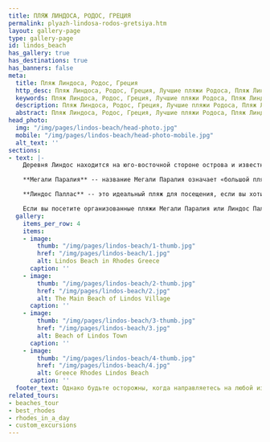 ```yaml
---
title: ПЛЯЖ ЛИНДОСА, РОДОС, ГРЕЦИЯ
permalink: plyazh-lindosa-rodos-gretsiya.htm
layout: gallery-page
type: gallery-page
id: lindos_beach
has_gallery: true
has_destinations: true
has_banners: false
meta:
  title: Пляж Линдоса, Родос, Греция
  http_desc: Пляж Линдоса, Родос, Греция, Лучшие пляжи Родоса, Пляж Линдоса, Родос, Греция
  keywords: Пляж Линдоса, Родос, Греция, Лучшие пляжи Родоса, Пляж Линдоса, Родос, Греция
  description: Пляж Линдоса, Родос, Греция, Лучшие пляжи Родоса, Пляж Линдоса, Родос, Греция
  abstract: Пляж Линдоса, Родос, Греция, Лучшие пляжи Родоса, Пляж Линдоса, Родос, Греция
head_photo:
  img: "/img/pages/lindos-beach/head-photo.jpg"
  mobile: "/img/pages/lindos-beach/head-photo-mobile.jpg"
  alt_text: ''
sections:
- text: |-
    Деревня Линдос находится на юго-восточной стороне острова и известна не только своим идеальным расположением, но и своими пляжами:

    **Мегали Паралия** -- название Мегали Паралия означает «большой пляж», и он находится всего в нескольких минутах ходьбы от деревни Линдос. Это также один из самых больших пляжей на острове.

    **Линдос Паллас** -- это идеальный пляж для посещения, если вы хотите устроить приватный пикник на двоих. Линдос Паллас -- небольшой и тихий пляж по сравнению с Мегали Паралия.

    Если вы посетите организованные пляжи Мегали Паралия или Линдос Паллас, они порадуют вас золотым песком и кристально чистой водой. Посетители могут воспользоваться удобными шезлонгами на пляже, а также отправиться в один из местных ресторанов.
  gallery:
    items_per_row: 4
    items:
    - image:
        thumb: "/img/pages/lindos-beach/1-thumb.jpg"
        href: "/img/pages/lindos-beach/1.jpg"
        alt: Lindos Beach in Rhodes Greece
      caption: ''
    - image:
        thumb: "/img/pages/lindos-beach/2-thumb.jpg"
        href: "/img/pages/lindos-beach/2.jpg"
        alt: The Main Beach of Lindos Village
      caption: ''
    - image:
        thumb: "/img/pages/lindos-beach/3-thumb.jpg"
        href: "/img/pages/lindos-beach/3.jpg"
        alt: Beach of Lindos Town
      caption: ''
    - image:
        thumb: "/img/pages/lindos-beach/4-thumb.jpg"
        href: "/img/pages/lindos-beach/4.jpg"
        alt: Greece Rhodes Lindos Beach
      caption: ''
  footer_text: Однако будьте осторожны, когда направляетесь на любой из пляжей. Тропа, ведущая из деревни, довольно крутая, поэтому убедитесь, что у вас есть надежная обувь. Как только вы доберетесь до пляжа, вы можете расслабиться и насладиться отдыхом. Пляж хорошо защищен скалами от ветра и волн, поэтому вы можете без страха кататься на водных мотоциклах или лодке-банане, на пляже есть станция водных видов спорта.
related_tours:
- beaches_tour
- best_rhodes
- rhodes_in_a_day
- custom_excursions
---
```


